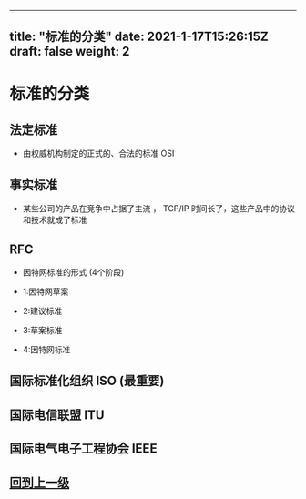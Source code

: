 
---
title: "标准的分类"
date: 2021-1-17T15:26:15Z
draft: false
weight: 2
---

# 标准的分类

## 法定标准

+ 由权威机构制定的正式的、合法的标准 OSI

## 事实标准

+ 某些公司的产品在竞争中占据了主流 ，  TCP/IP 时间长了，这些产品中的协议和技术就成了标准

## RFC 

+ 因特网标准的形式 (4个阶段)

+ 1:因特网草案 

+ 2:建议标准

+ 3:草案标准

+ 4:因特网标准

## 国际标准化组织 ISO (最重要)

## 国际电信联盟 ITU

## 国际电气电子工程协会 IEEE

## [回到上一级](../)
